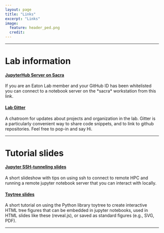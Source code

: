 ```yaml
---
layout: page
title: "Links"
excerpt: "Links"
image:
  feature: header_ped.png
  credit:
---
```


<hr>

<h1 class="entry-subtitle">Lab information</h1>

<h4><a href="https://jhub.eaton-lab.org">JupyterHub Server on Sacra</a></h4>
If you are an Eaton Lab member and your GitHub ID has been whitelisted you can
connect to a notebook server on the *sacra* workstation from this link.

<h4><a href="https://gitter.im/eaton-lab/Lobby">Lab Gitter</a></h4>
A chatroom for updates about projects and organization in the lab. 
Gitter is a particularly convenient way to share code snippets, and
to link to github repositories. Feel free to pop-in and say Hi.

<br>
<hr>
<h1 class="entry-subtitle">Tutorial slides</h1>

<h4><a href="/slides/ssh-tricks"> Jupyter SSH-tunneling slides</a></h4>
A short slideshow with tips on using ssh to connect to remote HPC and
running a remote jupyter notebook server that you can interact with locally.

<h4><a href="/slides/toytree"> Toytree slides</a></h4>
A short tutorial on using the Python library toytree to create interactive
HTML tree figures that can be embedded in jupyter notebooks, used in HTML
slides like these (reveal.js), or saved as standard figures (e.g., SVG, PDF).



<!-- 
<h4><a href="https://groups.google.com/a/columbia.edu/forum/#!forum/eaton-lab">Friday lab meeting schedule</a></h4>
A google calendar for the Eaton group lab meetings which are held either 
on the 10th floor of Schermerhorn Extension or in the E3B Greenhouse on 
Friday afternoons at 4pm. Email Deren to join the lab meeting listserv and 
to gain access to the google group.  -->


<hr>